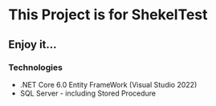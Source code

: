 # This Project is for ShekelTest
## Enjoy it...

### Technologies
* .NET Core 6.0 Entity FrameWork (Visual Studio 2022)
* SQL Server - including Stored Procedure

